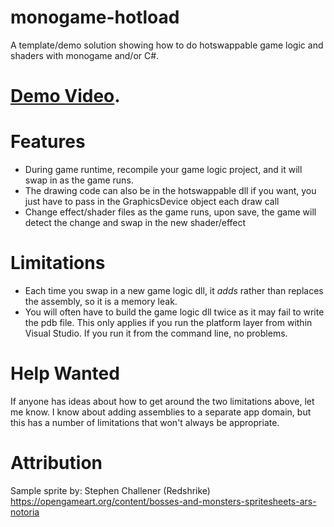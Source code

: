 # monogame-hotload
A template/demo solution showing how to do hotswappable game logic and shaders with monogame and/or C#.

# [Demo Video](https://youtu.be/D1708LklhW0).

# Features

* During game runtime, recompile your game logic project, and it will swap in as the game runs.
* The drawing code can also be in the hotswappable dll if you want, you just have to pass in the GraphicsDevice object each draw call
* Change effect/shader files as the game runs, upon save, the game will detect the change and swap in the new shader/effect

# Limitations

* Each time you swap in a new game logic dll, it *adds* rather than replaces the assembly, so it is a memory leak.  
* You will often have to build the game logic dll twice as it may fail to write the pdb file. This only applies if you run the platform layer from within Visual Studio. If you run it from the command line, no problems.

# Help Wanted

If anyone has ideas about how to get around the two limitations above, let me know.  I know about adding assemblies to a separate app domain, but this has a number of limitations that won't always be appropriate.

# Attribution

Sample sprite by:
Stephen Challener (Redshrike)
https://opengameart.org/content/bosses-and-monsters-spritesheets-ars-notoria
